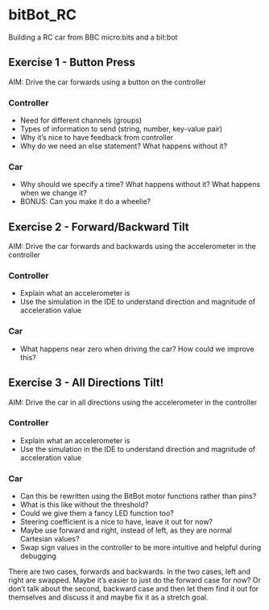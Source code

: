# bitBot_RC
Building a RC car from BBC micro:bits and a bit:bot

## Exercise 1 - Button Press

AIM: Drive the car forwards using a button on the controller

### Controller

- Need for different channels (groups)
- Types of information to send (string, number, key-value pair)
- Why it’s nice to have feedback from controller
- Why do we need an else statement? What happens without it?

### Car

- Why should we specify a time? What happens without it? What happens when we change it?
- BONUS: Can you make it do a wheelie?

## Exercise 2 - Forward/Backward Tilt

AIM: Drive the car forwards and backwards using the accelerometer in the controller

### Controller

- Explain what an accelerometer is 
- Use the simulation in the IDE to understand direction and magnitude of acceleration value

### Car

- What happens near zero when driving the car? How could we improve this?

## Exercise 3 - All Directions Tilt!

AIM: Drive the car in all directions using the accelerometer in the controller

### Controller

- Explain what an accelerometer is 
- Use the simulation in the IDE to understand direction and magnitude of acceleration value

### Car

- Can this be rewritten using the BitBot motor functions rather than pins?
- What is this like without the threshold?
- Could we give them a fancy LED function too?
- Steering coefficient is a nice to have, leave it out for now?
- Maybe use forward and right, instead of left, as they are normal Cartesian values?
- Swap sign values in the controller to be more intuitive and helpful during debugging

There are two cases, forwards and backwards. In the two cases, left and right are swapped. Maybe it’s easier to just do the forward case for now? Or don’t talk about the second, backward case and then let them find it out for themselves and discuss it and maybe fix it as a stretch goal.